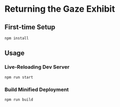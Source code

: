 # Returning the Gaze Exhibit

## First-time Setup

```shell
npm install
```

## Usage

### Live-Reloading Dev Server

```shell
npm run start
```

### Build Minified Deployment

```shell
npm run build
```
